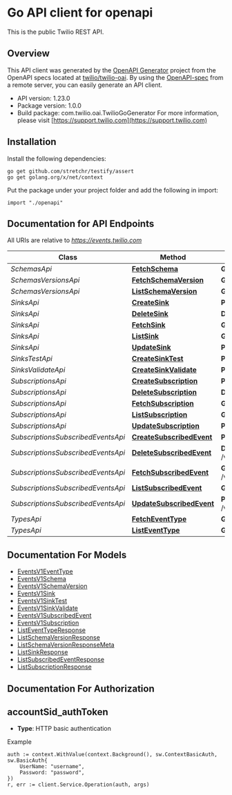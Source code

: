 # Go API client for openapi

This is the public Twilio REST API.

## Overview
This API client was generated by the [OpenAPI Generator](https://openapi-generator.tech) project from the OpenAPI specs located at [twilio/twilio-oai](https://github.com/twilio/twilio-oai/tree/main/spec).  By using the [OpenAPI-spec](https://www.openapis.org/) from a remote server, you can easily generate an API client.

- API version: 1.23.0
- Package version: 1.0.0
- Build package: com.twilio.oai.TwilioGoGenerator
For more information, please visit [https://support.twilio.com](https://support.twilio.com)

## Installation

Install the following dependencies:

```shell
go get github.com/stretchr/testify/assert
go get golang.org/x/net/context
```

Put the package under your project folder and add the following in import:

```golang
import "./openapi"
```

## Documentation for API Endpoints

All URIs are relative to *https://events.twilio.com*

Class | Method | HTTP request | Description
------------ | ------------- | ------------- | -------------
*SchemasApi* | [**FetchSchema**](docs/SchemasApi.md#fetchschema) | **Get** /v1/Schemas/{Id} | 
*SchemasVersionsApi* | [**FetchSchemaVersion**](docs/SchemasVersionsApi.md#fetchschemaversion) | **Get** /v1/Schemas/{Id}/Versions/{SchemaVersion} | 
*SchemasVersionsApi* | [**ListSchemaVersion**](docs/SchemasVersionsApi.md#listschemaversion) | **Get** /v1/Schemas/{Id}/Versions | 
*SinksApi* | [**CreateSink**](docs/SinksApi.md#createsink) | **Post** /v1/Sinks | 
*SinksApi* | [**DeleteSink**](docs/SinksApi.md#deletesink) | **Delete** /v1/Sinks/{Sid} | 
*SinksApi* | [**FetchSink**](docs/SinksApi.md#fetchsink) | **Get** /v1/Sinks/{Sid} | 
*SinksApi* | [**ListSink**](docs/SinksApi.md#listsink) | **Get** /v1/Sinks | 
*SinksApi* | [**UpdateSink**](docs/SinksApi.md#updatesink) | **Post** /v1/Sinks/{Sid} | 
*SinksTestApi* | [**CreateSinkTest**](docs/SinksTestApi.md#createsinktest) | **Post** /v1/Sinks/{Sid}/Test | 
*SinksValidateApi* | [**CreateSinkValidate**](docs/SinksValidateApi.md#createsinkvalidate) | **Post** /v1/Sinks/{Sid}/Validate | 
*SubscriptionsApi* | [**CreateSubscription**](docs/SubscriptionsApi.md#createsubscription) | **Post** /v1/Subscriptions | 
*SubscriptionsApi* | [**DeleteSubscription**](docs/SubscriptionsApi.md#deletesubscription) | **Delete** /v1/Subscriptions/{Sid} | 
*SubscriptionsApi* | [**FetchSubscription**](docs/SubscriptionsApi.md#fetchsubscription) | **Get** /v1/Subscriptions/{Sid} | 
*SubscriptionsApi* | [**ListSubscription**](docs/SubscriptionsApi.md#listsubscription) | **Get** /v1/Subscriptions | 
*SubscriptionsApi* | [**UpdateSubscription**](docs/SubscriptionsApi.md#updatesubscription) | **Post** /v1/Subscriptions/{Sid} | 
*SubscriptionsSubscribedEventsApi* | [**CreateSubscribedEvent**](docs/SubscriptionsSubscribedEventsApi.md#createsubscribedevent) | **Post** /v1/Subscriptions/{SubscriptionSid}/SubscribedEvents | 
*SubscriptionsSubscribedEventsApi* | [**DeleteSubscribedEvent**](docs/SubscriptionsSubscribedEventsApi.md#deletesubscribedevent) | **Delete** /v1/Subscriptions/{SubscriptionSid}/SubscribedEvents/{Type} | 
*SubscriptionsSubscribedEventsApi* | [**FetchSubscribedEvent**](docs/SubscriptionsSubscribedEventsApi.md#fetchsubscribedevent) | **Get** /v1/Subscriptions/{SubscriptionSid}/SubscribedEvents/{Type} | 
*SubscriptionsSubscribedEventsApi* | [**ListSubscribedEvent**](docs/SubscriptionsSubscribedEventsApi.md#listsubscribedevent) | **Get** /v1/Subscriptions/{SubscriptionSid}/SubscribedEvents | 
*SubscriptionsSubscribedEventsApi* | [**UpdateSubscribedEvent**](docs/SubscriptionsSubscribedEventsApi.md#updatesubscribedevent) | **Post** /v1/Subscriptions/{SubscriptionSid}/SubscribedEvents/{Type} | 
*TypesApi* | [**FetchEventType**](docs/TypesApi.md#fetcheventtype) | **Get** /v1/Types/{Type} | 
*TypesApi* | [**ListEventType**](docs/TypesApi.md#listeventtype) | **Get** /v1/Types | 


## Documentation For Models

 - [EventsV1EventType](docs/EventsV1EventType.md)
 - [EventsV1Schema](docs/EventsV1Schema.md)
 - [EventsV1SchemaVersion](docs/EventsV1SchemaVersion.md)
 - [EventsV1Sink](docs/EventsV1Sink.md)
 - [EventsV1SinkTest](docs/EventsV1SinkTest.md)
 - [EventsV1SinkValidate](docs/EventsV1SinkValidate.md)
 - [EventsV1SubscribedEvent](docs/EventsV1SubscribedEvent.md)
 - [EventsV1Subscription](docs/EventsV1Subscription.md)
 - [ListEventTypeResponse](docs/ListEventTypeResponse.md)
 - [ListSchemaVersionResponse](docs/ListSchemaVersionResponse.md)
 - [ListSchemaVersionResponseMeta](docs/ListSchemaVersionResponseMeta.md)
 - [ListSinkResponse](docs/ListSinkResponse.md)
 - [ListSubscribedEventResponse](docs/ListSubscribedEventResponse.md)
 - [ListSubscriptionResponse](docs/ListSubscriptionResponse.md)


## Documentation For Authorization



## accountSid_authToken

- **Type**: HTTP basic authentication

Example

```golang
auth := context.WithValue(context.Background(), sw.ContextBasicAuth, sw.BasicAuth{
    UserName: "username",
    Password: "password",
})
r, err := client.Service.Operation(auth, args)
```

